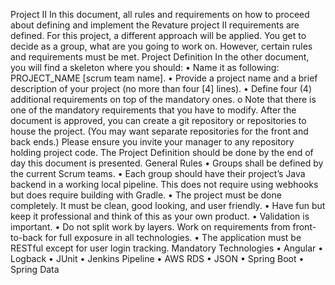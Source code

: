 Project II
In this document, all rules and requirements on how to proceed about defining and implement the
Revature project II requirements are defined.
For this project, a different approach will be applied. You get to decide as a group, what are you
going to work on. However, certain rules and requirements must be met.
Project Definition
In the other document, you will find a skeleton where you should:
• Name it as following: PROJECT_NAME [scrum team name].
• Provide a project name and a brief description of your project (no more than four [4] lines).
• Define four (4) additional requirements on top of the mandatory ones.
o Note that there is one of the mandatory requirements that you have to modify.
After the document is approved, you can create a git repository or repositories to house the project.
(You may want separate repositories for the front and back ends.) Please ensure you invite your
manager to any repository holding project code.
The Project Definition should be done by the end of day this document is presented.
General Rules
• Groups shall be defined by the current Scrum teams.
• Each group should have their project’s Java backend in a working local pipeline. This does not
require using webhooks but does require building with Gradle.
• The project must be done completely. It must be clean, good looking, and user friendly.
• Have fun but keep it professional and think of this as your own product.
• Validation is important.
• Do not split work by layers. Work on requirements from front-to-back for full exposure in all
technologies.
• The application must be RESTful except for user login tracking.
Mandatory Technologies
• Angular
• Logback
• JUnit
• Jenkins Pipeline
• AWS RDS
• JSON
• Spring Boot
• Spring Data
